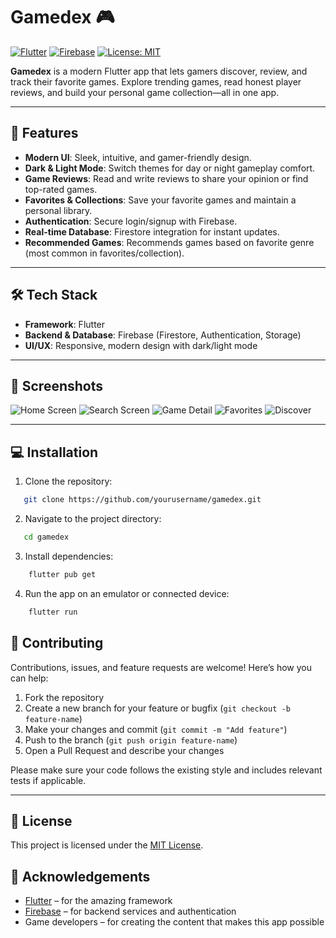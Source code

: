 # Gamedex 🎮

[![Flutter](https://img.shields.io/badge/Flutter-02569B?style=for-the-badge&logo=flutter&logoColor=white)](https://flutter.dev/)
[![Firebase](https://img.shields.io/badge/Firebase-FFCA28?style=for-the-badge&logo=firebase&logoColor=black)](https://firebase.google.com/)
[![License: MIT](https://img.shields.io/badge/License-MIT-green.svg)](LICENSE)

**Gamedex** is a modern Flutter app that lets gamers discover, review, and track their favorite games. Explore trending games, read honest player reviews, and build your personal game collection—all in one app.

---

## 🚀 Features

- **Modern UI**: Sleek, intuitive, and gamer-friendly design.  
- **Dark & Light Mode**: Switch themes for day or night gameplay comfort.  
- **Game Reviews**: Read and write reviews to share your opinion or find top-rated games.  
- **Favorites & Collections**: Save your favorite games and maintain a personal library.  
- **Authentication**: Secure login/signup with Firebase.  
- **Real-time Database**: Firestore integration for instant updates.  
- **Recommended Games**: Recommends games based on favorite genre (most common in favorites/collection).

---

## 🛠 Tech Stack

- **Framework**: Flutter  
- **Backend & Database**: Firebase (Firestore, Authentication, Storage)  
- **UI/UX**: Responsive, modern design with dark/light mode  

---

## 📱 Screenshots

![Home Screen](screenshots/home.png)
![Search  Screen](screenshots/search.png)
![Game Detail](screenshots/details.png)
![Favorites](screenshots/favorites.png)
![Discover](screenshots/discover.png)

---

## 💻 Installation

1. Clone the repository:  
```bash
   git clone https://github.com/yourusername/gamedex.git
```

2. Navigate to the project directory:
```bash
   cd gamedex
```

3. Install dependencies:
```bash
    flutter pub get
```

4. Run the app on an emulator or connected device:
```bash
    flutter run
```

## 🤝 Contributing

Contributions, issues, and feature requests are welcome! Here’s how you can help:

1. Fork the repository  
2. Create a new branch for your feature or bugfix (`git checkout -b feature-name`)  
3. Make your changes and commit (`git commit -m "Add feature"`)  
4. Push to the branch (`git push origin feature-name`)  
5. Open a Pull Request and describe your changes  

Please make sure your code follows the existing style and includes relevant tests if applicable.

---

## 📄 License

This project is licensed under the [MIT License](LICENSE).  

## 🙏 Acknowledgements

- [Flutter](https://flutter.dev/) – for the amazing framework  
- [Firebase](https://firebase.google.com/) – for backend services and authentication  
- Game developers – for creating the content that makes this app possible  